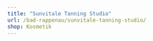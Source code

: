 ```yaml
---
title: "Sunvitale Tanning Studio"
url: /bad-rappenau/sunvitale-tanning-studio/
shop: Kosmetik
---
```

